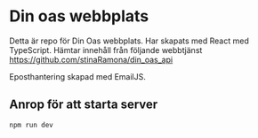 # Din oas webbplats

Detta är repo för Din Oas webbplats. Har skapats med React med TypeScript. Hämtar innehåll från följande webbtjänst https://github.com/stinaRamona/din_oas_api

Eposthantering skapad med EmailJS. 

## Anrop för att starta server
```
npm run dev 
```
